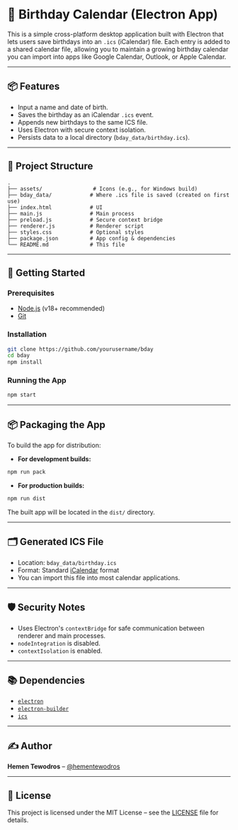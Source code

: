 # 🎂 Birthday Calendar (Electron App)

This is a simple cross-platform desktop application built with Electron that lets users save birthdays into an `.ics` (iCalendar) file. Each entry is added to a shared calendar file, allowing you to maintain a growing birthday calendar you can import into apps like Google Calendar, Outlook, or Apple Calendar.

---

## 📦 Features

- Input a name and date of birth.
- Saves the birthday as an iCalendar `.ics` event.
- Appends new birthdays to the same ICS file.
- Uses Electron with secure context isolation.
- Persists data to a local directory (`bday_data/birthday.ics`).

---

## 🧱 Project Structure

```
.
├── assets/                # Icons (e.g., for Windows build)
├── bday_data/            # Where .ics file is saved (created on first use)
├── index.html            # UI
├── main.js               # Main process
├── preload.js            # Secure context bridge
├── renderer.js           # Renderer script
├── styles.css            # Optional styles
├── package.json          # App config & dependencies
└── README.md             # This file
```

---

## 🚀 Getting Started

### Prerequisites

- [Node.js](https://nodejs.org/) (v18+ recommended)
- [Git](https://git-scm.com/)

### Installation

```bash
git clone https://github.com/yourusername/bday
cd bday
npm install
```

### Running the App

```bash
npm start
```

---

## 📦 Packaging the App

To build the app for distribution:

- **For development builds:**

```bash
npm run pack
```

- **For production builds:**

```bash
npm run dist
```

The built app will be located in the `dist/` directory.

---

## 🗂️ Generated ICS File

- Location: `bday_data/birthday.ics`
- Format: Standard [iCalendar](https://icalendar.org/) format
- You can import this file into most calendar applications.

---

## 🛡️ Security Notes

- Uses Electron's `contextBridge` for safe communication between renderer and main processes.
- `nodeIntegration` is disabled.
- `contextIsolation` is enabled.

---

## 📚 Dependencies

- [`electron`](https://www.npmjs.com/package/electron)
- [`electron-builder`](https://www.npmjs.com/package/electron-builder)
- [`ics`](https://www.npmjs.com/package/ics)

---

## ✍️ Author

**Hemen Tewodros** – [@hementewodros](https://github.com/hementewodros)

---

## 📜 License

This project is licensed under the MIT License – see the [LICENSE](LICENSE) file for details.
